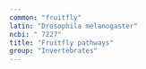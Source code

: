 ```yaml
---
common: "fruitfly"
latin: "Drosophila melanogaster"
ncbi: " 7227"
title: "Fruitfly pathways"
group: "Invertebrates"
---
```

